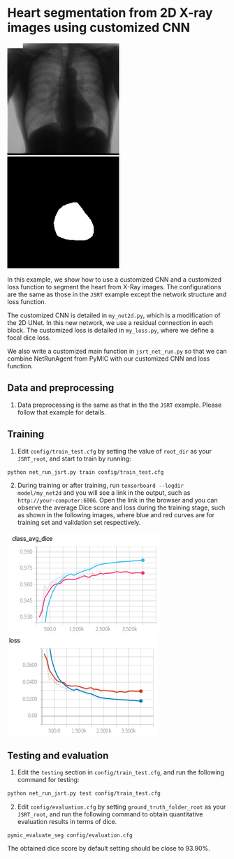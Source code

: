 # Heart segmentation from 2D X-ray images using customized CNN

![image_example](../JSRT/picture/JPCLN001.png)
![label_example](../JSRT/picture/JPCLN001_seg.png)

In this example, we show how to use a customized CNN and a customized loss function to segment the heart from X-Ray images. The configurations are the same as those in the `JSRT` example except the network structure and loss function. 

The customized CNN is detailed in `my_net2d.py`, which is a modification of the 2D UNet. In this new network, we use a residual connection in each block. The customized loss is detailed in `my_loss.py`, where we define a focal dice loss. 

We also write a customized main function in `jsrt_net_run.py` so that we can combine NetRunAgent from PyMIC with our customized CNN and loss function.

## Data and preprocessing
1. Data preprocessing is the same as that in the the `JSRT` example. Please follow that example for details.

## Training
1. Edit `config/train_test.cfg` by setting the value of `root_dir` as your `JSRT_root`, and start to train by running:
 
```bash
python net_run_jsrt.py train config/train_test.cfg
```

2. During training or after training, run `tensorboard --logdir model/my_net2d` and you will see a link in the output, such as `http://your-computer:6006`. Open the link in the browser and you can observe the average Dice score and loss during the training stage, such as shown in the following images, where blue and red curves are for training set and validation set respectively. 

![avg_dice](./picture/jsrt2_avg_dice.png)
![avg_loss](./picture/jsrt2_avg_loss.png)

## Testing and evaluation
1. Edit the `testing` section in `config/train_test.cfg`, and run the following command for testing:
 
```bash
python net_run_jsrt.py test config/train_test.cfg
```

2. Edit `config/evaluation.cfg` by setting `ground_truth_folder_root` as your `JSRT_root`, and run the following command to obtain quantitative evaluation results in terms of dice.

```
pymic_evaluate_seg config/evaluation.cfg
```

The obtained dice score by default setting should be close to 93.90%. 

